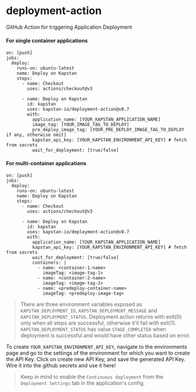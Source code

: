 # deployment-action

GitHub Action for triggering Application Deployment

#### For single container applications

```
on: [push]
jobs:
  deploy:
    runs-on: ubuntu-latest
    name: Deploy on Kapstan
    steps:
      - name: Checkout
        uses: actions/checkout@v3

      - name: Deploy on Kapstan
        id: kapstan
        uses: kapstan-io/deployment-action@v0.7
        with:
          application_name: [YOUR_KAPSTAN_APPLICATION_NAME]
          image_tag: [YOUR_IMAGE_TAG_TO_DEPLOY]
          pre_deploy_image_tag: [YOUR_PRE_DEPLOY_IMAGE_TAG_TO_DEPLOY if any, otherwise omit]
          kapstan_api_key: [YOUR_KAPSTAN_ENVIRONMENT_API_KEY] # fetch from secrets
          wait_for_deployment: [true/false]
```

#### For multi-container applications

```
on: [push]
jobs:
  deploy:
    runs-on: ubuntu-latest
    name: Deploy on Kapstan
    steps:
      - name: Checkout
        uses: actions/checkout@v3

      - name: Deploy on Kapstan
        id: kapstan
        uses: kapstan-io/deployment-action@v0.7
        with:
          application_name: [YOUR_KAPSTAN_APPLICATION_NAME]
          kapstan_api_key: [YOUR_KAPSTAN_ENVIRONMENT_API_KEY] # fetch from secrets
          wait_for_deployment: [true/false]
          containers: |
            - name: <container-1-name>
              imageTag: <image-tag-1>
            - name: <container-2-name>
              imageTag: <image-tag-2>
            - name: <predeploy-container-name>
              imageTag: <predeploy-image-tag>
```

> There are three environment variables exposed as `KAPSTAN_DEPLOYMENT_ID`, `KAPSTAN_DEPLOYMENT_MESSAGE` and `KAPSTAN_DEPLOYMENT_STATUS`. Deployment action returns with exit(0) only when all steps are successful, otherwise it'll fail with exit(1).
> `KAPSTAN_DEPLOYMENT_STATUS` has value `STAGE_COMPLETED` when deployment is successful and would have other status based on error.

To create `YOUR_KAPSTAN_ENVIRONMENT_API_KEY`, navigate to the environments page and go to the settings of the environment for which you want to create the API Key. Click on create new API Key, and save the generated API Key. Wire it into the github secrets and use it here!

> Keep in mind to enable the `Continuous deployment` from the `Deployment Settings` tab in the application's config.

